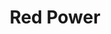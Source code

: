 ---
title: "Red Power"
slug: "red-power"
definition: |
  Mouvement révolutionnaire autochtone né dans les années 1960–1970, fondé sur la souveraineté, l’action directe, l’autodétermination et les alliances transnationales.
historicalContext: |
  Inspiré par les luttes du tiers-monde et les mouvements noirs, le Red Power se manifeste à travers l’AIM, les occupations d’Alcatraz et de Wounded Knee. Nick Estes montre qu’il constitue une rupture avec l’assimilation et une base politique pour les luttes contemporaines comme Standing Rock.
books:
  - our-history-is-the-future
---